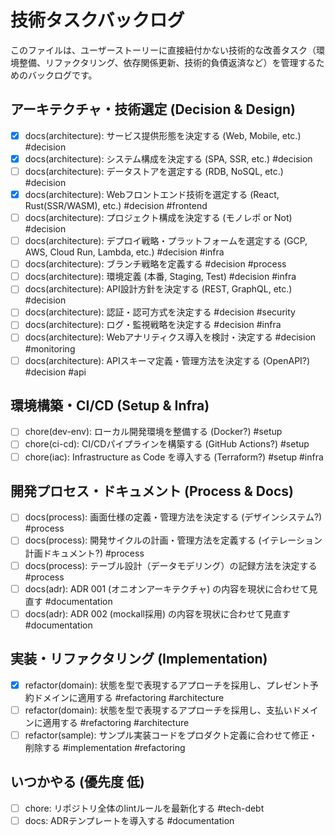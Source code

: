 # 技術タスクバックログ

このファイルは、ユーザーストーリーに直接紐付かない技術的な改善タスク（環境整備、リファクタリング、依存関係更新、技術的負債返済など）を管理するためのバックログです。

## アーキテクチャ・技術選定 (Decision & Design)

*   [x] docs(architecture): サービス提供形態を決定する (Web, Mobile, etc.) #decision
*   [x] docs(architecture): システム構成を決定する (SPA, SSR, etc.) #decision
*   [ ] docs(architecture): データストアを選定する (RDB, NoSQL, etc.) #decision
*   [x] docs(architecture): Webフロントエンド技術を選定する (React, Rust(SSR/WASM), etc.) #decision #frontend
*   [ ] docs(architecture): プロジェクト構成を決定する (モノレポ or Not) #decision
*   [ ] docs(architecture): デプロイ戦略・プラットフォームを選定する (GCP, AWS, Cloud Run, Lambda, etc.) #decision #infra
*   [ ] docs(architecture): ブランチ戦略を定義する #decision #process
*   [ ] docs(architecture): 環境定義 (本番, Staging, Test) #decision #infra
*   [ ] docs(architecture): API設計方針を決定する (REST, GraphQL, etc.) #decision
*   [ ] docs(architecture): 認証・認可方式を決定する #decision #security
*   [ ] docs(architecture): ログ・監視戦略を決定する #decision #infra
*   [ ] docs(architecture): Webアナリティクス導入を検討・決定する #decision #monitoring
*   [ ] docs(architecture): APIスキーマ定義・管理方法を決定する (OpenAPI?) #decision #api

## 環境構築・CI/CD (Setup & Infra)

*   [ ] chore(dev-env): ローカル開発環境を整備する (Docker?) #setup
*   [ ] chore(ci-cd): CI/CDパイプラインを構築する (GitHub Actions?) #setup
*   [ ] chore(iac): Infrastructure as Code を導入する (Terraform?) #setup #infra

## 開発プロセス・ドキュメント (Process & Docs)

*   [ ] docs(process): 画面仕様の定義・管理方法を決定する (デザインシステム?) #process
*   [ ] docs(process): 開発サイクルの計画・管理方法を定義する (イテレーション計画ドキュメント?) #process
*   [ ] docs(process): テーブル設計（データモデリング）の記録方法を決定する #process
*   [ ] docs(adr): ADR 001 (オニオンアーキテクチャ) の内容を現状に合わせて見直す #documentation
*   [ ] docs(adr): ADR 002 (mockall採用) の内容を現状に合わせて見直す #documentation

## 実装・リファクタリング (Implementation)

*   [x] refactor(domain): 状態を型で表現するアプローチを採用し、プレゼント予約ドメインに適用する #refactoring #architecture
*   [ ] refactor(domain): 状態を型で表現するアプローチを採用し、支払いドメインに適用する #refactoring #architecture
*   [ ] refactor(sample): サンプル実装コードをプロダクト定義に合わせて修正・削除する #implementation #refactoring

## いつかやる (優先度 低)

*   [ ] chore: リポジトリ全体のlintルールを最新化する #tech-debt
*   [ ] docs: ADRテンプレートを導入する #documentation 